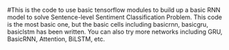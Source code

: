 #This is the code to use basic tensorflow modules to build up a basic RNN model to solve  Sentence-level Sentiment Classification Problem. This code is the most basic one, but the basic cells including basicrnn, basicgru, basiclstm has been written. You can also try more networks including GRU, BasicRNN, Attention, BiLSTM, etc.


